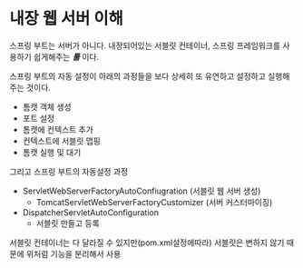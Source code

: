내장 웹 서버 이해
================
스프링 부트는 서버가 아니다. 내장되어있는 서블릿 컨테이너, 스프링 프레임워크를 사용하기 쉽게해주는 _**툴**_ 이다.

스프링 부트의 자동 설정이 아래의 과정들을 보다 상세히 또 유연하고 설정하고 실행해주는 것이다.
* 톰캣 객체 생성
* 포트 설정
* 톰캣에 컨텍스트 추가
* 컨텍스트에 서블릿 맵핑
* 톰캣 실행 및 대기

그리고 스프링 부트의 자동설정 과정
* ServletWebServerFactoryAutoConfiugration (서블릿 웹 서버 생성)
  - TomcatServletWebServerFactoryCustomizer (서버 커스터마이징)
* DispatcherServletAutoConfiguration
  - 서블릿 만들고 등록

서블릿 컨테이너는 다 달라질 수 있지만(pom.xml설정에따라) 서블릿은 변하지 않기 때문에 위처럼 기능을 분리해서 사용
